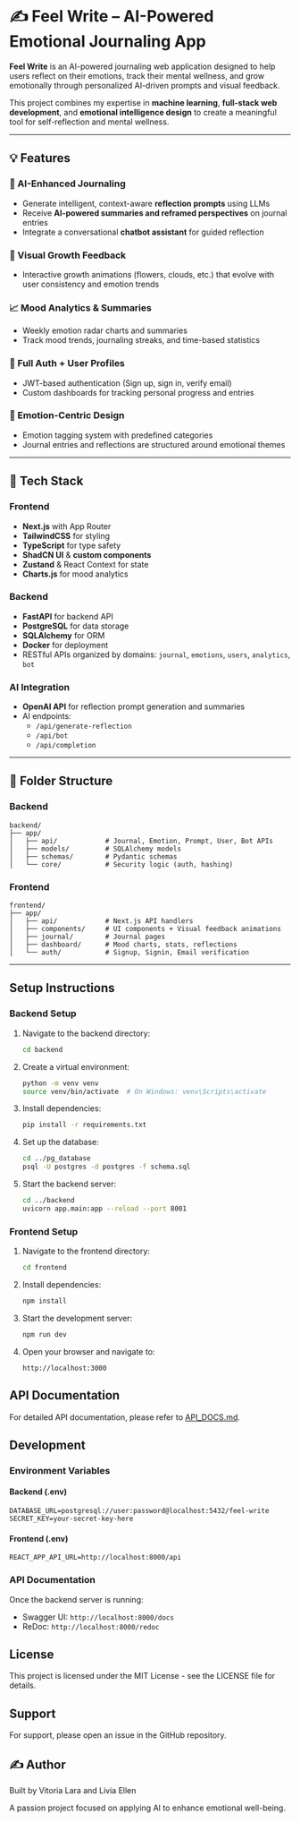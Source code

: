 # ✍️ Feel Write – AI-Powered Emotional Journaling App

**Feel Write** is an AI-powered journaling web application designed to help users reflect on their emotions, track their mental wellness, and grow emotionally through personalized AI-driven prompts and visual feedback.

This project combines my expertise in **machine learning**, **full-stack web development**, and **emotional intelligence design** to create a meaningful tool for self-reflection and mental wellness.

---

## 💡 Features

### 🌟 AI-Enhanced Journaling
- Generate intelligent, context-aware **reflection prompts** using LLMs
- Receive **AI-powered summaries and reframed perspectives** on journal entries
- Integrate a conversational **chatbot assistant** for guided reflection

### 🎨 Visual Growth Feedback
- Interactive growth animations (flowers, clouds, etc.) that evolve with user consistency and emotion trends

### 📈 Mood Analytics & Summaries
- Weekly emotion radar charts and summaries
- Track mood trends, journaling streaks, and time-based statistics

### 👤 Full Auth + User Profiles
- JWT-based authentication (Sign up, sign in, verify email)
- Custom dashboards for tracking personal progress and entries

### 💬 Emotion-Centric Design
- Emotion tagging system with predefined categories
- Journal entries and reflections are structured around emotional themes

---

## 🧠 Tech Stack

### Frontend
- **Next.js** with App Router
- **TailwindCSS** for styling
- **TypeScript** for type safety
- **ShadCN UI** & **custom components**
- **Zustand** & React Context for state
- **Charts.js** for mood analytics

### Backend
- **FastAPI** for backend API
- **PostgreSQL** for data storage
- **SQLAlchemy** for ORM
- **Docker** for deployment
- RESTful APIs organized by domains: `journal`, `emotions`, `users`, `analytics`, `bot`

### AI Integration
- **OpenAI API** for reflection prompt generation and summaries
- AI endpoints:
  - `/api/generate-reflection`
  - `/api/bot`
  - `/api/completion`

---

## 🧪 Folder Structure

### Backend
```
backend/
├── app/
│   ├── api/            # Journal, Emotion, Prompt, User, Bot APIs
│   ├── models/         # SQLAlchemy models
│   ├── schemas/        # Pydantic schemas
│   └── core/           # Security logic (auth, hashing)
```

### Frontend
```
frontend/
├── app/
│   ├── api/            # Next.js API handlers
│   ├── components/     # UI components + Visual feedback animations
│   ├── journal/        # Journal pages
│   ├── dashboard/      # Mood charts, stats, reflections
│   └── auth/           # Signup, Signin, Email verification
```

---

## Setup Instructions

### Backend Setup
1. Navigate to the backend directory:
   ```bash
   cd backend
   ```

2. Create a virtual environment:
   ```bash
   python -m venv venv
   source venv/bin/activate  # On Windows: venv\Scripts\activate
   ```

3. Install dependencies:
   ```bash
   pip install -r requirements.txt
   ```

4. Set up the database:
   ```bash
   cd ../pg_database
   psql -U postgres -d postgres -f schema.sql
   ```

5. Start the backend server:
   ```bash
   cd ../backend
   uvicorn app.main:app --reload --port 8001
   ```

### Frontend Setup
1. Navigate to the frontend directory:
   ```bash
   cd frontend
   ```

2. Install dependencies:
   ```bash
   npm install
   ```

3. Start the development server:
   ```bash
   npm run dev
   ```

4. Open your browser and navigate to:
   ```
   http://localhost:3000
   ```

## API Documentation
For detailed API documentation, please refer to [API_DOCS.md](API_DOCS.md).


## Development

### Environment Variables

#### Backend (.env)
```env
DATABASE_URL=postgresql://user:password@localhost:5432/feel-write
SECRET_KEY=your-secret-key-here
```

#### Frontend (.env)
```env
REACT_APP_API_URL=http://localhost:8000/api
```

### API Documentation

Once the backend server is running:
- Swagger UI: `http://localhost:8000/docs`
- ReDoc: `http://localhost:8000/redoc`

## License

This project is licensed under the MIT License - see the LICENSE file for details.

## Support

For support, please open an issue in the GitHub repository.

## ✍️ Author

Built by Vitoria Lara and Livia Ellen

A passion project focused on applying AI to enhance emotional well-being.
